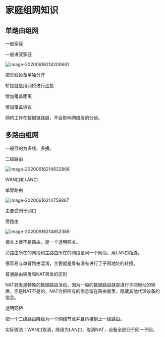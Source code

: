 # 家庭组网知识

## 单路由组网

一般家庭









一般讲究家庭

![image-20200616214200661](https://tva1.sinaimg.cn/large/007S8ZIlly1gfugoxdwfcj30mv0ilacv.jpg)

把无线设备单独分开





桥接就是用网桥进行连接

增加覆盖距离

增加覆盖协议

网桥工作在数据链路层，不会影响网络层的分组。



## 多路由组网

一般目的为多线、多播。

二级路由

![image-20200616214622866](https://tva1.sinaimg.cn/large/007S8ZIlly1gfugtf0aspj30i60kw76l.jpg)

WAN口和LAN口





单臂路由

![image-20200616214759867](https://tva1.sinaimg.cn/large/007S8ZIlly1gfugv3erylj30jr0kcgnr.jpg)

主要受制于网口









旁路由

![image-20200616214852389](https://tva1.sinaimg.cn/large/007S8ZIlly1gfugw590s8j30me0k4ab0.jpg)

根本上就不是路由，是一个透明网关。

旁路由所在的网段和主路由所在的网段是同一个网段，用LAN口相连。

很容易与单臂路由混淆，主要就是看有没有进行了子网地址的转换。









普通路由转发和NAT转发的区别

NAT转发是特殊的数据路由活动，因为一般的数据路由就是进行子网地址的转换，但是NAT不是的，NAT会把所有的信息留在路由器里，隐藏其他代理设备的信息。





透明网桥

把一个二级路由降级为一个网络节点并且桥接到上一级路由。

实际做法：WAN口取消，降级为LAN口，取消NAT，设备全部归于同一子网。





































